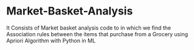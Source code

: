 # Market-Basket-Analysis
It Consists of Market basket analysis code to in which we find the Association rules between the items that purchase from a Grocery using Apriori Algorithm with Python in ML
